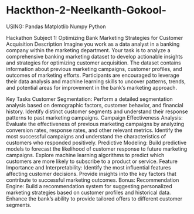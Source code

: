 # Hackthon-2-Neelkanth-Gokool-
USING:
Pandas
Matplotlib
Numpy
Python

Hackathon Subject 1: Optimizing Bank Marketing Strategies for Customer Acquisition
Description
Imagine you work as a data analyst in a banking company within the marketing department. Your task is to analyze a comprehensive banking marketing dataset to develop actionable insights and strategies for optimizing customer acquisition. The dataset contains information about previous marketing campaigns, customer profiles, and outcomes of marketing efforts. Participants are encouraged to leverage their data analysis and machine learning skills to uncover patterns, trends, and potential areas for improvement in the bank’s marketing approach.

Key Tasks
Customer Segmentation:
Perform a detailed segmentation analysis based on demographic factors, customer behavior, and financial history.
Identify distinct customer segments and understand their response patterns to past marketing campaigns.
Campaign Effectiveness Analysis:
Evaluate the effectiveness of previous marketing campaigns by analyzing conversion rates, response rates, and other relevant metrics.
Identify the most successful campaigns and understand the characteristics of customers who responded positively.
Predictive Modeling:
Build predictive models to forecast the likelihood of customer response to future marketing campaigns.
Explore machine learning algorithms to predict which customers are more likely to subscribe to a product or service.
Feature Importance and Interpretability:
Identify the most influential features affecting customer decisions.
Provide insights into the key factors that contribute to successful marketing outcomes.
Bonus: Recommendation Engine:
Build a recommendation system for suggesting personalized marketing strategies based on customer profiles and historical data.
Enhance the bank’s ability to provide tailored offers to different customer segments.
